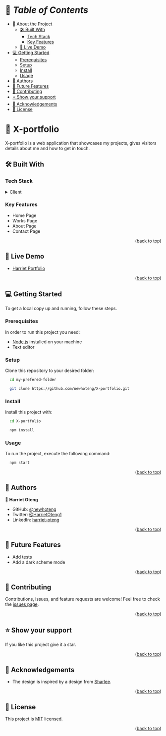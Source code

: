 <a name="readme-top"></a>

# 📗 *Table of Contents*

- [📖 About the Project](#about-project)
  - [🛠️ Built With](#built-with)
    - [Tech Stack](#tech-stack)
    - [Key Features](#key-features)
  - [🚀 Live Demo](#live-demo)
- [💻 Getting Started](#getting-started)
  - [Prerequisites](#prerequisites)
  - [Setup](#setup)
  - [Install](#install)
  - [Usage](#usage)
- [👥 Authors](#authors)
- [🔭 Future Features](#future-features)
- [🤝 Contributing](#contributing)
- [⭐ Show your support](#support)
- [🙏 Acknowledgements](#acknowledgements)
- [📝 License](#license)

#  :open_book: X-portfolio <a name="about-project"></a>
X-portfolio is a web application that showcases my projects, gives visitors details about me and how to get in touch.

## :hammer_and_wrench: Built With <a name="built-with"></a>
### Tech Stack
<details><summary>Client</summary>
  <ul>
    <li><a href="https://react.dev/">React</a></li>
    <li><a href="https://www.javascript.com/">JavaScript</a></li>
    <li><a href="https://www.w3.org/Style/CSS/Overview.en.html">CSS</a></li>
  </ul>
</details>

### Key Features
  - Home Page
  - Works Page
  - About Page
  - Contact Page

<p align="right">(<a href="#readme-top">back to top</a>)</p>

## :rocket: Live Demo <a name="live-demo"></a>
- [Harriet Portfolio](https://metrics-59av.onrender.com/)

<p align="right">(<a href="#readme-top">back to top</a>)</p>

## :computer: Getting Started <a name="getting-started"></a>
To get a local copy up and running, follow these steps.<br>

### Prerequisites

In order to run this project you need:
- [Node.js](https://nodejs.org/en) installed on your machine
- Text editor

### Setup

Clone this repository to your desired folder:<br>
```sh
  cd my-prefered-folder

  git clone https://github.com/newhoteng/X-portfolio.git
```

### Install

Install this project with:<br>
```sh
  cd X-portfolio

  npm install
```

### Usage

To run the project, execute the following command:

```sh
  npm start
```

<p align="right">(<a href="#readme-top">back to top</a>)</p>

## :busts_in_silhouette: Authors <a name="authors"></a>
:bust_in_silhouette: **Harriet Oteng**
- GitHub: [@newhoteng](https://github.com/newhoteng)
- Twitter: [@HarrietOteng1](https://twitter.com/HarrietOteng1)
- LinkedIn: [harriet-oteng](https://www.linkedin.com/in/harriet-oteng-75554666/)

<p align="right">(<a href="#readme-top">back to top</a>)</p>

## :telescope: Future Features <a name="future-features"></a>
  - Add tests
  - Add a dark scheme mode

<p align="right">(<a href="#readme-top">back to top</a>)</p>

## :handshake: Contributing <a name="contributing"></a>
Contributions, issues, and feature requests are welcome!
Feel free to check the [issues page](../../issues).

<p align="right">(<a href="#readme-top">back to top</a>)</p>

## :star: Show your support <a name="support"></a>
If you like this project give it a star.

<p align="right">(<a href="#readme-top">back to top</a>)</p>

## :pray: Acknowledgements <a name="acknowledgements"></a>
- The design is inspired by a design from [Sharlee](https://itssharl.ee/).

<p align="right">(<a href="#readme-top">back to top</a>)</p>
  
## :memo: License <a name="license"></a>
This project is [MIT](./LICENSE) licensed.

<p align="right">(<a href="#readme-top">back to top</a>)</p>